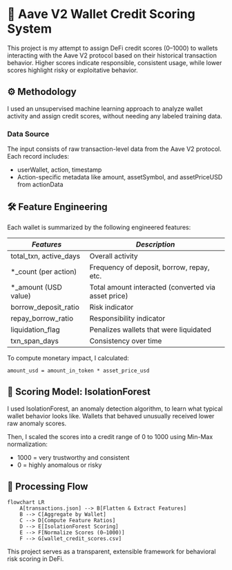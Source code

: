 # 🧮 Aave V2 Wallet Credit Scoring System
This project is my attempt to assign DeFi credit scores (0–1000) to wallets interacting with the Aave V2 protocol based on their historical transaction behavior.
Higher scores indicate responsible, consistent usage, while lower scores highlight risky or exploitative behavior.

## ⚙️ Methodology
I used an unsupervised machine learning approach to analyze wallet activity and assign credit scores, without needing any labeled training data.

### Data Source
The input consists of raw transaction-level data from the Aave V2 protocol. Each record includes:
- userWallet, action, timestamp
- Action-specific metadata like amount, assetSymbol, and assetPriceUSD from actionData

## 🛠 Feature Engineering
Each wallet is summarized by the following engineered features:

|_Features_	             |   _Description_  
|------------------------|-------------------------|
total_txn, active_days	 | Overall activity  
*_count (per action)	   | Frequency of deposit, borrow, repay, etc. 
*_amount (USD value)	   | Total amount interacted (converted via asset price)
borrow_deposit_ratio	   | Risk indicator
repay_borrow_ratio	     | Responsibility indicator
liquidation_flag	       | Penalizes wallets that were liquidated
txn_span_days	           | Consistency over time

To compute monetary impact, I calculated:
~~~
amount_usd = amount_in_token * asset_price_usd
~~~

## 🧠 Scoring Model: IsolationForest
I used IsolationForest, an anomaly detection algorithm, to learn what typical wallet behavior looks like. Wallets that behaved unusually received lower raw anomaly scores. <br>

Then, I scaled the scores into a credit range of 0 to 1000 using Min-Max normalization:
- 1000 = very trustworthy and consistent
- 0 = highly anomalous or risky

## 🔄 Processing Flow
~~~
flowchart LR
    A[transactions.json] --> B[Flatten & Extract Features]
    B --> C[Aggregate by Wallet]
    C --> D[Compute Feature Ratios]
    D --> E[IsolationForest Scoring]
    E --> F[Normalize Scores (0–1000)]
    F --> G[wallet_credit_scores.csv]
~~~

This project serves as a transparent, extensible framework for behavioral risk scoring in DeFi.
